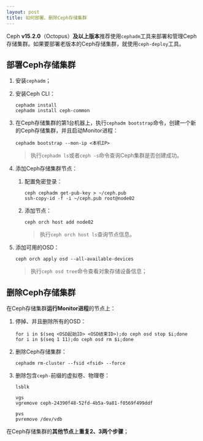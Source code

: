 ```yaml
---
layout: post
title: 如何部署、删除Ceph存储集群
---
```


Ceph **v15.2.0**（Octopus）**及以上版本**推荐使用`cephadm`工具来部署和管理Ceph存储集群。如果要部署老版本的Ceph存储集群，就使用`ceph-deploy`工具。

## 部署Ceph存储集群

1. 安装`cephadm`；

2. 安装Ceph CLI：

   ```
   cephadm install
   cephadm install ceph-common
   ```

3. 在Ceph存储集群的第1台机器上，执行`cephadm bootstrap`命令，创建一个新的Ceph存储集群，并且启动Monitor进程：

   ```
   cephadm bootstrap --mon-ip <本机IP>
   ```
   > 执行`cephadm ls`或者`ceph -s`命令查询Ceph集群是否创建成功。

4. 添加Ceph存储集群节点：

   1. 配置免密登录：

      ```
      ceph cephadm get-pub-key > ~/ceph.pub
      ssh-copy-id -f -i ~/ceph.pub root@node02
      ```

   2. 添加节点：

      ```
      ceph orch host add node02
      ```
      > 执行`ceph orch host ls`查询节点信息。

5. 添加可用的OSD：

   ```
   ceph orch apply osd --all-available-devices
   ```
   > 执行`ceph osd tree`命令查看对象存储设备信息；
## 删除Ceph存储集群

在Ceph存储集群**运行Monitor进程**的节点上：

1. 停掉、并且删除所有的OSD：

   ```
   for i in $(seq <OSD起始ID> <OSD结束ID>);do ceph osd stop $i;done
   for i in $(seq 1 11);do ceph osd rm $i;done
   ```

2. 删除Ceph存储集群：

   ```
   cephadm rm-cluster --fsid <fsid> --force
   ```

3. 删除包含`ceph-`前缀的虚拟卷、物理卷：

   ```
   lsblk
   
   vgs
   vgremove ceph-24390f48-52fd-4b5a-9a81-f0569f499ddf
   
   pvs
   pvremove /dev/vdb
   ```
   

在Ceph存储集群的**其他节点**上**重复2、3两个步骤**；
